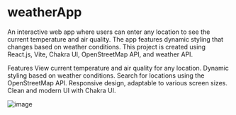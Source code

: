 ﻿# weatherApp
An interactive web app where users can enter any location to see the current temperature and air quality. The app features dynamic styling that changes based on weather conditions. This project is created using React.js, Vite, Chakra UI, OpenStreetMap API, and weather API.

Features
View current temperature and air quality for any location.
Dynamic styling based on weather conditions.
Search for locations using the OpenStreetMap API.
Responsive design, adaptable to various screen sizes.
Clean and modern UI with Chakra UI.

![image](https://github.com/almoutifoivos/WeatherApp/assets/140003705/6bd35b4f-add3-49ca-ba6d-f63878c4a0ab)
